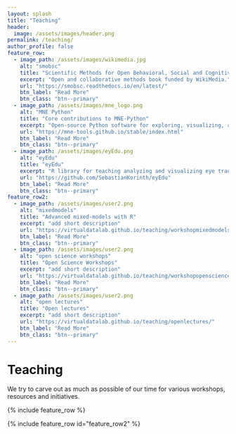 ```yaml
---
layout: splash
title: "Teaching"
header:
  image: /assets/images/header.png
permalink: /teaching/
author_profile: false
feature_row:
  - image_path: /assets/images/wikimedia.jpg
    alt: "smobsc"
    title: "Scientific Methods for Open Behavioral, Social and Cognitive Sciences"
    excerpt: "Open and collaborative methods book funded by WikiMedia."
    url: "https://smobsc.readthedocs.io/en/latest/"
    btn_label: "Read More"
    btn_class: "btn--primary"
  - image_path: /assets/images/mne_logo.png
    alt: "MNE Python"
    title: "Core contributions to MNE-Python"
    excerpt: "Open-source Python software for exploring, visualizing, and analyzing human neurophysiological data."
    url: "https://mne-tools.github.io/stable/index.html"
    btn_label: "Read More"
    btn_class: "btn--primary"
  - image_path: /assets/images/eyEdu.png
    alt: "eyEdu"
    title: "eyEdu"
    excerpt: "R library for teaching analyzing and visualizing eye tracking data."
    url: "https://github.com/SebastianKorinth/eyEdu"
    btn_label: "Read More"
    btn_class: "btn--primary"
feature_row2:
  - image_path: /assets/images/user2.png
    alt: "mixedmodels"
    title: "Advanced mixed-models with R"
    excerpt: "add short description"
    url: "https://virtualdatalab.github.io/teaching/workshopmixedmodels/"
    btn_label: "Read More"
    btn_class: "btn--primary"
  - image_path: /assets/images/user2.png
    alt: "open science workshops"
    title: "Open Science Workshops"
    excerpt: "add short description"
    url: "https://virtualdatalab.github.io/teaching/workshopopenscience/"
    btn_label: "Read More"
    btn_class: "btn--primary"
  - image_path: /assets/images/user2.png
    alt: "open lectures"
    title: "Open lectures"
    excerpt: "add short description"
    url: "https://virtualdatalab.github.io/teaching/openlectures/"
    btn_label: "Read More"
    btn_class: "btn--primary"
---
```


# Teaching

We try to carve out as much as possible of our time for various workshops, resources and initiatives.

{% include feature_row %}

{% include feature_row id="feature_row2" %}
